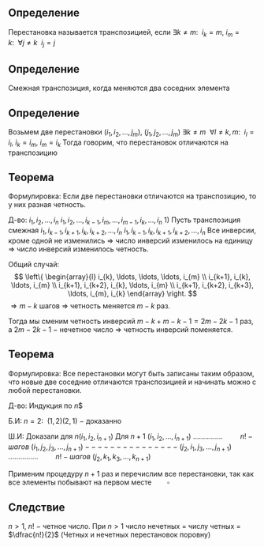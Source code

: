 ## Определение 
Перестановка называется транспозицией, если $\exists{k \neq m}\mathpunct{:}~~i_{k} = m,~i_{m} = k \mathpunct{:}~~ \forall{j \neq k }~~ i_{j} = j$ 
## Определение 
Смежная транспозиция, когда меняются два соседних элемента
## Определение
Возьмем две перестановки 
$(i_{1}, i_{2}, \dots, j_{m}),~(j_{1},j_{2},\dots,j_{m})$
$\exists{k \neq m}~~\forall{l \neq k,m}\mathpunct{:}~~i_{l} = i_{l},~i_{k} = i_{m},~i_{m} = i_{k}$
Тогда говорим, что перестановок отличаются на транспозицию
## Теорема 
Формулировка:
Если две перестановки отличаются на транспозицию, то у них разная четность.

Д-во:
$i_{1},i_{2},\dots,i_{n}$
$i_{1},i_{2},\dots,i_{k-1}, i_{m}, \dots, i_{m-1}, i_{k}, \dots, i_{n}$
$1)$ Пусть транспозиция смежная 
$i_{1},i_{k-1}, i_{k+1}, i_{k}, i_{k+2}, \dots, i_{n}$
$i_{1},i_{k-1}, i_{k}, i_{k+1}, i_{k+2}, \dots, i_{n}$
Все инверсии, кроме одной не изменились $\Rightarrow$
число инверсий изменилось на единицу $\Rightarrow$ число инверсий изменилось четность.

Общий случай:
$$
\left\{
\begin{array}{l}
i_{k}, \ldots, \ldots, \ldots, i_{m} \\
i_{k+1}, i_{k}, \ldots, i_{m} \\
i_{k+1}, i_{k+2}, i_{k}, \ldots, i_{m} \\
i_{k+1}, i_{k+2}, i_{k+3}, \ldots, i_{m}, i_{k}
\end{array}
\right.
$$
$\Rightarrow m-k$ шагов $\Rightarrow$ четность меняется $m-k$ раз.

Тогда мы сменим четность инверсий $m-k+m-k-1 = 2m - 2k - 1$ раз, а $2m - 2k - 1~-$ нечетное число $\Rightarrow$ четность инверсий поменяется.
## Теорема 
Формулировка: 
Все перестановки могут быть записаны таким образом, что новые две соседние отличаются транспозицией и начинать можно с любой перестановки.

Д-во:
Индукция по $n$$

Б.И:
$n = 2\mathpunct{:}~~(1,2)(2,1)~-$ доказанно

Ш.И:
Доказали для $n(i_{1},i_{2}, i_{n+1})$
Для $n+1$
$(i_{1}, i_{2}, \dots, i_{n+1})$
${} \dots\dots\dots\dots\dots ~~~~~~~~~n! - шагов {}$
$(i_{1},j_{2},j_{3},\dots,j_{n+1})$
$---------------$
$(j_{2}, i_{1}, j_{3}, \dots, j_{n+1})$
$\dots\dots\dots\dots\dots ~~~~~~~~~n! - шагов$
$(j_{2}, k_{1}, k_{3}, \dots, k_{n+1})$

Применим процедуру $n+1$ раз и перечислим все перестановки, так как все элементы побывают на первом месте $~~~~~~~\square$
## Следствие 
$n>1,~n!~-$ четное число.
При $n>1$ число нечетных = числу четных = $\dfrac{n!}{2}$
(Четных и нечетных перестановок поровну)


